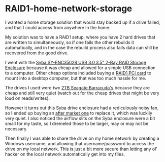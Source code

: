 # RAID1-home-network-storage

I wanted a home storage solution that would stay backed up if a drive failed, and that I could access from anywhere in the home.  

My solution was to have a RAID1 setup, where you have 2 hard drives that are written to simultaneously, so if one fails the other rebuilds it automatically, and in the case the rebuild process also fails data can still be recovered from the good drive.

I went with the [Syba SY-ENC35028 USB 3.0 3.5" 2-Bay RAID Storage Enclosure](https://www.newegg.com/syba-sy-enc35028/p/N82E16816124081?Item=9SIA6ZP8VG3026) because it was cheap and allowed for a simple USB connection to a computer.  Other cheap options included buying a [RAID1 PCI card](https://www.newegg.com/p/0ZK-08C1-08VR7?Item=9SIAN0VB814360&Description=raid1&cm_re=raid1-_-9SIAN0VB814360-_-Product&quicklink=true) to mount into a desktop computer, but that was too much hassle for me.  

The drives I used were two [2TB Seagate Barracuda's](https://www.newegg.com/seagate-barracuda-st2000dm001-2tb/p/N82E16822178547?Item=9SIAAY99J23547) because they are cheap and still very quiet (watch out for the cheap drives that might be very loud on reads/writes).

However it turns out this Syba drive enclosure had a rediculously noisy fan, so I ended up buying an [after market one](https://www.newegg.com/p/1YF-00EC-000A5?Item=9SIAGHV7E00142) to replace it, which was luckily very quiet.  I also noticed the airflow slits on the Syba enclosure were a bit small for my taste, so I dremeled those to be larger, may or may not be necessary.

Then finally I was able to share the drive on my home network by creating a Windows username, and allowing that username/password to access the drive on my local network.  This is just a bit more secure than letting any ol' hacker on the local network automatically get into my files.
